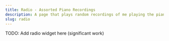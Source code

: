 ```yaml
---
title: Radio - Assorted Piano Recordings
description: A page that plays random recordings of me playing the piano. These recordings are all recorded on my phone, and less polished than my album.
slug: radio
---
```

<!-- ![Methodable, the human-programming environment](/assets/methodable-screenshot.webp) -->

TODO: Add radio widget here (significant work)